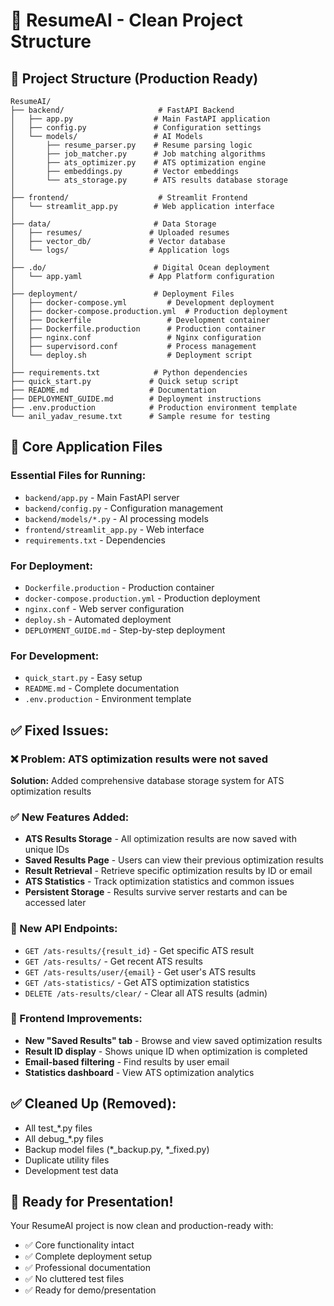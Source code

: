 # 🤖 ResumeAI - Clean Project Structure

## 📁 Project Structure (Production Ready)

```
ResumeAI/
├── backend/                     # FastAPI Backend
│   ├── app.py                  # Main FastAPI application
│   ├── config.py               # Configuration settings
│   └── models/                 # AI Models
│       ├── resume_parser.py    # Resume parsing logic
│       ├── job_matcher.py      # Job matching algorithms
│       ├── ats_optimizer.py    # ATS optimization engine
│       ├── embeddings.py       # Vector embeddings
│       └── ats_storage.py      # ATS results database storage
│
├── frontend/                    # Streamlit Frontend
│   └── streamlit_app.py        # Web application interface
│
├── data/                       # Data Storage
│   ├── resumes/               # Uploaded resumes
│   ├── vector_db/             # Vector database
│   └── logs/                  # Application logs
│
├── .do/                        # Digital Ocean deployment
│   └── app.yaml               # App Platform configuration
│
├── deployment/                 # Deployment Files
│   ├── docker-compose.yml         # Development deployment
│   ├── docker-compose.production.yml  # Production deployment
│   ├── Dockerfile                 # Development container
│   ├── Dockerfile.production      # Production container
│   ├── nginx.conf                 # Nginx configuration
│   ├── supervisord.conf           # Process management
│   └── deploy.sh                  # Deployment script
│
├── requirements.txt            # Python dependencies
├── quick_start.py             # Quick setup script
├── README.md                  # Documentation
├── DEPLOYMENT_GUIDE.md        # Deployment instructions
├── .env.production            # Production environment template
└── anil_yadav_resume.txt      # Sample resume for testing
```

## 🚀 Core Application Files

### Essential Files for Running:
- `backend/app.py` - Main FastAPI server
- `backend/config.py` - Configuration management
- `backend/models/*.py` - AI processing models
- `frontend/streamlit_app.py` - Web interface
- `requirements.txt` - Dependencies

### For Deployment:
- `Dockerfile.production` - Production container
- `docker-compose.production.yml` - Production deployment
- `nginx.conf` - Web server configuration
- `deploy.sh` - Automated deployment
- `DEPLOYMENT_GUIDE.md` - Step-by-step deployment

### For Development:
- `quick_start.py` - Easy setup
- `README.md` - Complete documentation
- `.env.production` - Environment template

## ✅ Fixed Issues:

### ❌ Problem: ATS optimization results were not saved
**Solution:** Added comprehensive database storage system for ATS optimization results

### ✅ New Features Added:
- **ATS Results Storage** - All optimization results are now saved with unique IDs
- **Saved Results Page** - Users can view their previous optimization results
- **Result Retrieval** - Retrieve specific optimization results by ID or email
- **ATS Statistics** - Track optimization statistics and common issues
- **Persistent Storage** - Results survive server restarts and can be accessed later

### 🔧 New API Endpoints:
- `GET /ats-results/{result_id}` - Get specific ATS result
- `GET /ats-results/` - Get recent ATS results
- `GET /ats-results/user/{email}` - Get user's ATS results
- `GET /ats-statistics/` - Get ATS optimization statistics
- `DELETE /ats-results/clear/` - Clear all ATS results (admin)

### 📱 Frontend Improvements:
- **New "Saved Results" tab** - Browse and view saved optimization results
- **Result ID display** - Shows unique ID when optimization is completed
- **Email-based filtering** - Find results by user email
- **Statistics dashboard** - View ATS optimization analytics

## ✅ Cleaned Up (Removed):
- All test_*.py files
- All debug_*.py files
- Backup model files (*_backup.py, *_fixed.py)
- Duplicate utility files
- Development test data

## 🎯 Ready for Presentation!

Your ResumeAI project is now clean and production-ready with:
- ✅ Core functionality intact
- ✅ Complete deployment setup
- ✅ Professional documentation
- ✅ No cluttered test files
- ✅ Ready for demo/presentation
